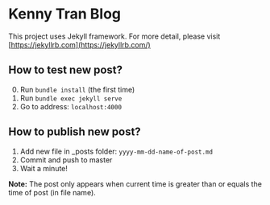 # Kenny Tran Blog

This project uses Jekyll framework. For more detail, please visit [https://jekyllrb.com](https://jekyllrb.com/)

## How to test new post?
0. Run ```bundle install``` (the first time)
1. Run ```bundle exec jekyll serve```
2. Go to address: `localhost:4000`

## How to publish new post?

1. Add new file in _posts folder: ```yyyy-mm-dd-name-of-post.md```
2. Commit and push to master
3. Wait a minute!

__Note:__ The post only appears when current time is greater than or equals the time of post (in file name).
